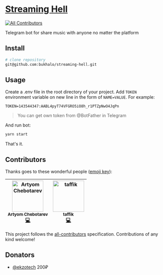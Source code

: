 # [Streaming Hell](https://teleg.run/streaminghell_bot)
[![All Contributors](https://img.shields.io/badge/all_contributors-1-orange.svg?style=flat-square)](#contributors)

Telegram bot for share music with anyone no matter the platform

## Install
```bash
# clone repository
git@github.com:bukhalo/streaming-hell.git
```

## Usage
Create a .env file in the root directory of your project. Add `TOKEN` environment variable on new line in the form of `NAME=VALUE`. For example:
```http request
TOKEN=143544347:AABL4pyT74VFGRO5iO8h_r1PTZpNwO4JqPn
```
> You can get own token from @BotFather in Telegram

And run bot:
```bash
yarn start
```
That's it.

## Contributors

Thanks goes to these wonderful people ([emoji key](https://github.com/all-contributors/all-contributors#emoji-key)):

<!-- ALL-CONTRIBUTORS-LIST:START - Do not remove or modify this section -->
<!-- prettier-ignore -->
| [<img src="https://avatars2.githubusercontent.com/u/8479647?v=4" width="100px;" alt="Artyom Chebotarev"/><br /><sub><b>Artyom Chebotarev</b></sub>](https://github.com/Derik117)<br />[💻](https://github.com/bukhalo/streaming-hell/commits?author=Derik117 "Code") | [<img src="https://avatars0.githubusercontent.com/u/6934296?v=4" width="100px;" alt="taffik"/><br /><sub><b>taffik</b></sub>](https://github.com/tafler)<br />[💻](https://github.com/bukhalo/streaming-hell/commits?author=tafler "Code") |
| :---: | :---: |
<!-- ALL-CONTRIBUTORS-LIST:END -->

This project follows the [all-contributors](https://github.com/all-contributors/all-contributors) specification. Contributions of any kind welcome!

## Donators
- [@ekzotech](https://github.com/ekzotech) 200₽
